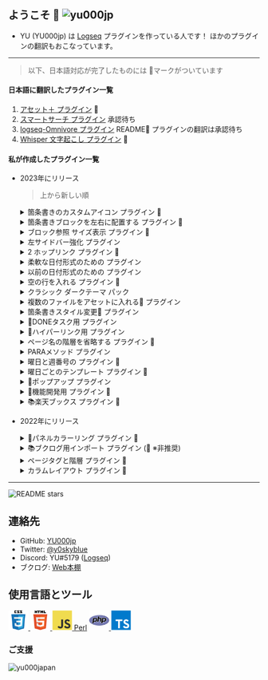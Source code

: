 ## ようこそ 👋 <img src="https://komarev.com/ghpvc/?username=yu000jp&label=Profile%20views&color=0e75b6&style=flat" alt="yu000jp" />

- YU (YU000jp) は [Logseq](https://github.com/logseq) プラグインを作っている人です！ ほかのプラグインの翻訳もおこなっています。

---

> 以下、日本語対応が完了したものには 🚀マークがついています

#### 日本語に翻訳したプラグイン一覧

  1. [アセット＋ プラグイン](https://github.com/xyhp915/logseq-assets-plus) 🚀
  1. [スマートサーチ プラグイン](https://github.com/YU000jp/logseq-plugin-smartsearch) 承認待ち
  1. [logseq-Omnivore プラグイン](https://github.com/YU000jp/logseq-omnivore) README🚀 プラグインの翻訳は承認待ち
  1. [Whisper 文字起こし プラグイン](https://github.com/usoonees/logseq-plugin-whisper-subtitles) 🚀

#### 私が作成したプラグイン一覧

- 2023年にリリース
  > 上から新しい順

  <details>
    <summary>箇条書きのカスタムアイコン プラグイン 🚀</summary>
    <a href="https://github.com/YU000jp/logseq-plugin-bullet-point-custom-icon">GitHubで見る</a> プラグイン名は「Bullet Point Custom Icon」
    <p>タグがついたブロック(箇条書き)にカスタムアイコンを適用します。Tablerアイコンまたは絵文字を選択できます。</p>
    <img src="https://github.com/YU000jp/logseq-plugin-bullet-point-custom-icon/assets/111847207/99beeaaa-7c17-4d76-98fc-05e65e2dbd8b" style="max-width:400px;max-height:400px"/>
  </details>

  <details>
    <summary>箇条書きブロックを左右に配置する プラグイン 🚀</summary>
    <a href="https://github.com/YU000jp/logseq-plugin-side-block">GitHubで見る</a> プラグイン名は「Side Block」
    <p>左右に箇条書きブロックを配置するプラグインです。親ブロックにタグをつけるとその隣に、その子孫ブロックを配置します。</p>
    <img src="https://github.com/YU000jp/logseq-plugin-side-block/assets/111847207/c85ebc5e-9442-42c0-bac5-1616203483ca" style="max-width:400px;max-height:400px"/>
  </details>

  <details>
    <summary>ブロック参照 サイズ表示 プラグイン 🚀</summary>
    <a href="https://github.com/YU000jp/logseq-plugin-reference-guide">GitHubで見る</a> プラグイン名は「Reference Guide」
    <p>各ブロック参照のサイズを表示します。</p>
    <img src="https://github.com/YU000jp/logseq-plugin-reference-guide/assets/111847207/1a4c441b-8e17-479c-9ee9-6c70a3a1d9f8" style="max-width:400px;max-height:400px"/>
  </details>

  <details>
    <summary>左サイドバー強化 プラグイン</summary>
    <a href="https://github.com/YU000jp/logseq-plugin-left-sidebar-enhance">GitHubで見る</a> プラグイン名は「Left Sidebar Enhance」
    <p>マウスオーバーで左サイドバーを表示します。</p>
  </details>

  <details>
    <summary>2 ホップリンク プラグイン 🚀</summary>
    <a href="https://github.com/YU000jp/logseq-plugin-two-hop-link">GitHubで見る</a> プラグイン名は「2 Hop Link」
    <p>ページコンテンツの底部にリンクのコレクションを表示します。発信リンクを収集し、さらなるリンクを生成します。</p>
    <img src="https://github.com/YU000jp/logseq-plugin-two-hop-link/assets/111847207/e50711c1-0401-4d8a-af46-9b9e1bd49af2" style="max-width:400px;max-height:400px"/>
  </details>

  <details>
    <summary>柔軟な日付形式のための プラグイン</summary>
    <a href="https://github.com/YU000jp/logseq-plugin-flex-date-format">GitHubで見る</a> プラグイン名は「Flex Date Format」
    <p>日付フォーマットをローカライズします。または選択したフォーマットのスタイルに切り替えます。</p>
  </details>

  <details>
    <summary>以前の日付形式のための プラグイン</summary>
    <a href="https://github.com/YU000jp/logseq-plugin-legacy-date-format">GitHubで見る</a> プラグイン名は「Legacy Date Format」
    <p>旧式の日付フォーマットの使用を可能にするために置換またはリダイレクトします。非アクティブなリンクをジャーナル属性として置換します。これらはリンクと参照の両方として機能します。</p>
  </details>

  <details>
    <summary>空の行を入れる プラグイン 🚀</summary>
    <a href="https://github.com/YU000jp/logseq-plugin-blank-line">GitHubで見る</a> プラグイン名は「Blank Line」
    <p>選択したブロックまたはページの上または下に空行を、ショートカットキーで挿入します。</p>
  </details>

  <details>
    <summary>クラシック ダークテーマ パック</summary>
    <a href="https://github.com/YU000jp/logseq-theme-classic-dark-theme-pack">GitHubで見る</a> テーマの名称は「Classic Dark Theme Pack」
    <p>背景色が暗めのダークテーマ。カラーバリエーションを増やしたパック。</p>
  </details>

  <details>
    <summary>複数のファイルをアセットに入れる📂 プラグイン</summary>
    <a href="https://github.com/YU000jp/logseq-plugin-multiple-assets">GitHubで見る</a> プラグイン名は「Multiple Files into Assets」
    <p>複数のファイルをアセットに保存し、コンテンツに埋め込むかリンクします。</p>
  </details>

  <details>
    <summary>箇条書きスタイル変更🔷 プラグイン</summary>
    <a href="https://github.com/YU000jp/logseq-plugin-bullet-point-style">GitHubで見る</a> プラグイン名は「Bullet Point Style」
    <p>箇条書きのスタイルと色を変更します。</p>
  </details>

  <details>
    <summary>💪DONEタスク用 プラグイン</summary>
    <a href="https://github.com/YU000jp/logseq-plugin-confirmation-done-task">GitHubで見る</a> プラグイン名は「Confirmation DONE task」
    タスクが完了としてマークされた場合、確認ダイアログが表示され、ブロックに日付が追加されます。
  </details>

  <details>
    <summary>🔗ハイパーリンク用 プラグイン</summary>
    <a href="https://github.com/YU000jp/logseq-plugin-confirmation-hyperlink">GitHubで見る</a> プラグイン名は「Confirmation HyperLink」
    URLを貼り付けて確認ダイアログを介してページのタイトルを取得し、Markdownハイパーリンクを作成します。
    <details>
      <summary>オンラインPDFをアセットに変換</summary>
      PDFのURLを貼り付けると、必要に応じてタイトルの編集が可能なダイアログが表示されます。確認後、専用のMarkdown形式に変換され、アセットとして保存されます。
    </details>
  </details>

  <details>
    <summary>ページ名の階層を省略する プラグイン 🚀</summary>
    <a href="https://github.com/YU000jp/logseq-plugin-short-namespaces">GitHubで見る</a> プラグイン名は「Short Namespaces」
    長くなりがちな、階層をもつリンクを省略して表示します.
  </details>

  <details>
    <summary>PARAメソッド プラグイン</summary>
    <a href="https://github.com/YU000jp/logseq-plugin-quickly-para-method">GitHubで見る</a> プラグイン名は「Quickly PARA method」
    PARAメソッドのワークフローを提供します。ページタグ プロパティに追加します。
  </details>

  <details>
    <summary>曜日と週番号の プラグイン 🚀</summary>
    <a href="https://github.com/YU000jp/logseq-plugin-show-weekday-and-week-number">GitHubで見る</a> プラグイン名は「Show Weekday and Week-number」
    日付タイトルの横に、曜日と週番号を表示します.
    <details>
      <summary>日誌にそのリンクを持つミニカレンダーを表示します。前後の日付にアクセスしたり、週刊レビューと月刊レビューのページへのリンクが提供されます。</summary>
    </details>
  </details>

  <details>
    <summary>曜日ごとのテンプレート プラグイン 🚀</summary>
    <a href="https://github.com/YU000jp/logseq-plugin-weekdays-and-weekends">GitHubで見る</a> プラグイン名は「Weekdays and Weekends (Template)」
    平日と週末、祝日用に、日誌テンプレートを切り替えます。
  </details>

  <details>
    <summary>📍ポップアップ プラグイン</summary>
    <a href="https://github.com/YU000jp/logseq-plugin-sticky-popup">GitHubで見る</a> プラグイン名は「Sticky Popup」
    <ul>
      <li>移動可能なポップアップ内で選択したテキストを表示し、Block Calendarプラグインのカレンダーを自由な位置に配置します。</li>
      <li>曜日ごとにユーザーメッセージを表示し、期限切れのタスクに関するリマインダー機能を追加します。ジャーナルテンプレートが読み込まれると、表示されます。</li>
    </ul>
  </details>

  <details>
    <summary>🌱機能開発用 プラグイン 🚀</summary>
    <a href="https://github.com/YU000jp/logseq-plugin-some-menu-extender">GitHubで見る</a> プラグイン名は「Innovation Lab」
    <ul>
      <li>現在開発中のいくつかの機能 や 他のプラグインのバグ修正バージョン を提供します。</li>
    </ul>
  </details>

  <details>
    <summary>📚楽天ブックス プラグイン 🚀</summary>
    <a href="https://github.com/YU000jp/logseq-plugin-rakuten-books">GitHubで見る</a> プラグイン名は「Rakuten-Books」
    <ul>
      <li>楽天ブックス あるいは 楽天Kobo のデータベースを検索し、Logseq にタイトルページを作成するプラグイン。</li>
      <li>楽天アカウント は不要です。</li>
    </ul>
  </details>

- 2022年にリリース

  <details>
  <summary>🎨パネルカラーリング プラグイン 🚀</summary>
  <a href="https://github.com/YU000jp/logseq-plugin-panel-coloring">GitHubで見る</a> プラグイン名は「Panel Coloring」
  <ul>
    <li>特定のページや、特定のタグをもつブロック に色をつけます。</li>
  </ul>
  </details>
    <details>
  <summary>📚ブクログ用インポート プラグイン (🚀 ※非推奨)</summary>
  <a href="https://github.com/YU000jp/logseq-plugin-booklog-jp-import">GitHubで見る</a> プラグイン名は「booklog-jp-import」
  <ul>
    <li>ブクログのエクスポートファイルををもとに、まとめて書籍のタイトルページを作成するプラグイン</li>
    <li><small>⚠️書影カバー画像が取得できないことが多くなってしまいました。その代替手段が見つかりません。現在は一部、カバー画像なしでの利用になります。</small></li>
  </ul>
  </details>
  <details>
    <summary>ページタグと階層 プラグイン 🚀</summary>
    <a href="https://github.com/YU000jp/logseq-page-tags-and-hierarchy">GitHubで見る</a> プラグイン名は「Page-tags and Hierarchy」
    <ul>
      <li>ページタイトルの階層をリンクとして分割</li>
      <li>ページビューUI用のページタグと階層</li>
    </ul>
  </details>
  <details>
    <summary>カラムレイアウト プラグイン 🚀</summary>
    <a href="https://github.com/YU000jp/Logseq-column-Layout">GitHubで見る</a> プラグイン名は「Column Layout」
    <ul>
      <li>日誌のためのページビューUI: 日誌ページで、日誌(ジャーナル)、"Lined References"、日誌クエリーを横並びにして配置します。</li>
    </ul>
  </details>

---

![README stars](https://github-readme-stats.vercel.app/api?username=YU000jp&theme=graywhite)

## 連絡先
* GitHub: [YU000jp](https://github.com/YU000jp)
* Twitter: [@y0skyblue](https://twitter.com/y0skyblue)
* Discord: YU#5179 ([Logseq](https://discord.gg/logseq))
* ブクログ: [Web本棚](https://booklog.jp/users/p510hv)

## 使用言語とツール
<p align="left"> <a href="https://www.w3schools.com/css/" target="_blank" rel="noreferrer" title="CSS3"><img src="https://raw.githubusercontent.com/devicons/devicon/master/icons/css3/css3-original-wordmark.svg" alt="css3" width="40" height="40"/> </a> <a href="https://www.w3.org/html/" target="_blank" rel="noreferrer" title="HTML5"> <img src="https://raw.githubusercontent.com/devicons/devicon/master/icons/html5/html5-original-wordmark.svg" alt="html5" width="40" height="40"/> </a> <a href="https://developer.mozilla.org/en-US/docs/Web/JavaScript" target="_blank" rel="noreferrer" title="JavaScript"> <img src="https://raw.githubusercontent.com/devicons/devicon/master/icons/javascript/javascript-original.svg" alt="javascript" width="40" height="40"/> </a> <a href="https://www.perl.org/" target="_blank" rel="noreferrer" title="Perl"> Perl</a> <a href="https://www.php.net" target="_blank" rel="noreferrer" title="PHP"> <img src="https://raw.githubusercontent.com/devicons/devicon/master/icons/php/php-original.svg" alt="php" width="40" height="40"/> </a> <a href="https://www.typescriptlang.org/" target="_blank" rel="noreferrer" title="TypeScript"> <img src="https://raw.githubusercontent.com/devicons/devicon/master/icons/typescript/typescript-original.svg" alt="typescript" width="40" height="40"/> </a> </p>

### ご支援
<p><a href="https://www.buymeacoffee.com/yu000japan" title="Buy me a coffee"> <img align="left" src="https://cdn.buymeacoffee.com/buttons/v2/default-yellow.png" height="50" width="210" alt="yu000japan" /></a></p><br><br>
